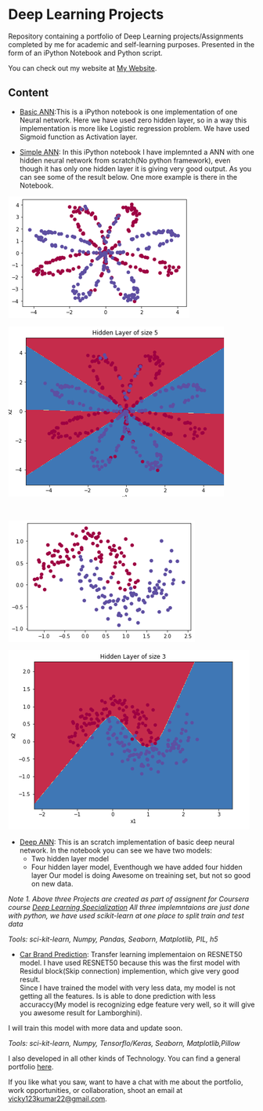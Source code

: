 # Deep Learning Projects

Repository containing a portfolio of Deep Learning projects/Assignments completed by me for academic and self-learning purposes. Presented in the form of an iPython Notebook and Python script.

You can check out my website at [My Website](https://portfoliovsevicky.herokuapp.com/).

## Content

* [Basic ANN](https://github.com/donrockvic/DeepLearning_projects/blob/master/ANN_simple/ZeroHiddenLayer.ipynb):This is a iPython notebook is one implementation of one Neural network. Here we have used zero hidden layer, so in a way this implementation is more like Logistic regression problem. We have used Sigmoid function as Activation layer.  


* [Simple ANN](https://github.com/donrockvic/DeepLearning_projects/blob/master/ANN_simple/OneHiddenLayerANN.ipynb): In this iPython notebook I have implemnted a ANN with one hidden neural network from scratch(No python framework), even though it has only one hidden layer it is giving very good output. As you can see some of the result below. One more example is there in the Notebook.

![Input Image](https://github.com/donrockvic/DeepLearning_projects/blob/master/ANN_simple/input1.png "INPUT1")

![Output Image](https://github.com/donrockvic/DeepLearning_projects/blob/master/ANN_simple/output1.png "OUTPUT1")

<br>

![Input Image](https://github.com/donrockvic/DeepLearning_projects/blob/master/ANN_simple/input2.png "INPUT2")

![Output Image](https://github.com/donrockvic/DeepLearning_projects/blob/master/ANN_simple/output2.png "OUTPUT2")


* [Deep ANN](https://github.com/donrockvic/DeepLearning_projects/blob/master/ANN_Deep/Complex_NN.ipynb): This is an scratch implementation of basic deep neural network. In the notebook you can see we have two models:
	* Two hidden layer model
	* Four hidden layer model,
Eventhough we have added four hidden layer Our model is doing Awesome on treaining set, but not so good on new data.



*Note*
*1. Above three Projects are created as part of assignent for Coursera course [Deep Learning Specialization](https://www.coursera.org/specializations/deep-learning#courses)*
*All three implemntaions are just done with python, we have used scikit-learn at one place to split train and test data*

*Tools: sci-kit-learn, Numpy, Pandas, Seaborn, Matplotlib, PIL, h5*


* [Car Brand Prediction](https://github.com/donrockvic/DeepLearning_projects/blob/master/Deep-Learning-Car-Brand/Transfer_Learning_Resnet_50.ipynb): Transfer learning implementaion on RESNET50 model. I have used RESNET50 because this was the first model with Residul block(Skip connection) implemention, which give very good result. <br>
Since I have trained the model with very less data, my model is not getting all the features. Is is able to done prediction with less accuraccy(My model is recognizing edge feature very well, so it will give you awesome result for Lamborghini).

I will train this model with more data and update soon.


*Tools: sci-kit-learn, Numpy, Tensorflo/Keras, Seaborn, Matplotlib,Pillow*





I also developed in all other kinds of Technology. You can find a general portfolio [here](https://github.com/donrockvic/General-development).

If you like what you saw, want to have a chat with me about the portfolio, work opportunities, or collaboration, shoot an email at [vicky123kumar22@gmail.com](mailto:vicky123kumar22@gmail.com).
